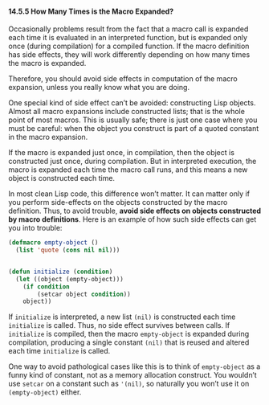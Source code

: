 

#### 14.5.5 How Many Times is the Macro Expanded?

Occasionally problems result from the fact that a macro call is expanded each time it is evaluated in an interpreted function, but is expanded only once (during compilation) for a compiled function. If the macro definition has side effects, they will work differently depending on how many times the macro is expanded.

Therefore, you should avoid side effects in computation of the macro expansion, unless you really know what you are doing.

One special kind of side effect can’t be avoided: constructing Lisp objects. Almost all macro expansions include constructed lists; that is the whole point of most macros. This is usually safe; there is just one case where you must be careful: when the object you construct is part of a quoted constant in the macro expansion.

If the macro is expanded just once, in compilation, then the object is constructed just once, during compilation. But in interpreted execution, the macro is expanded each time the macro call runs, and this means a new object is constructed each time.

In most clean Lisp code, this difference won’t matter. It can matter only if you perform side-effects on the objects constructed by the macro definition. Thus, to avoid trouble, **avoid side effects on objects constructed by macro definitions**. Here is an example of how such side effects can get you into trouble:

```lisp
(defmacro empty-object ()
  (list 'quote (cons nil nil)))
```

```lisp
```

```lisp
(defun initialize (condition)
  (let ((object (empty-object)))
    (if condition
        (setcar object condition))
    object))
```

If `initialize` is interpreted, a new list `(nil)` is constructed each time `initialize` is called. Thus, no side effect survives between calls. If `initialize` is compiled, then the macro `empty-object` is expanded during compilation, producing a single constant `(nil)` that is reused and altered each time `initialize` is called.

One way to avoid pathological cases like this is to think of `empty-object` as a funny kind of constant, not as a memory allocation construct. You wouldn’t use `setcar` on a constant such as `'(nil)`, so naturally you won’t use it on `(empty-object)` either.
